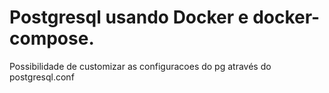 # Postgresql usando Docker e docker-compose.
Possibilidade de customizar as configuracoes do pg através do postgresql.conf
